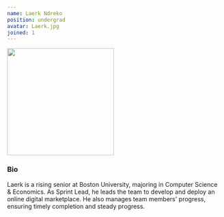 ```yaml
---
name: Laerk Ndreko
position: undergrad
avatar: Laerk.jpg
joined: 1
---
```


<img width="250" src="{{site.baseurl}}/images/people/{{page.avatar}}" data-action="zoom">

### Bio
<p>
Laerk is a rising senior at Boston University, majoring in Computer Science & Economics. As Sprint Lead, he leads the team to develop and deploy an online digital marketplace. He also manages team members' progress, ensuring timely completion and steady progress.

</p>